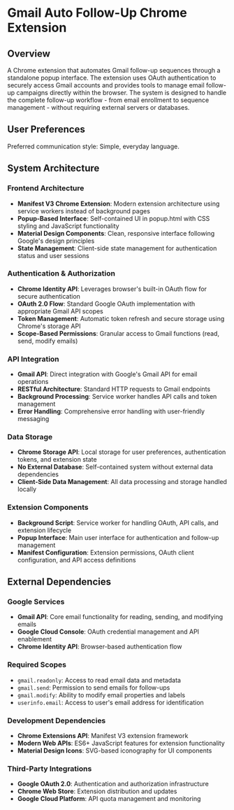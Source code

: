 # Gmail Auto Follow-Up Chrome Extension

## Overview

A Chrome extension that automates Gmail follow-up sequences through a standalone popup interface. The extension uses OAuth authentication to securely access Gmail accounts and provides tools to manage email follow-up campaigns directly within the browser. The system is designed to handle the complete follow-up workflow - from email enrollment to sequence management - without requiring external servers or databases.

## User Preferences

Preferred communication style: Simple, everyday language.

## System Architecture

### Frontend Architecture
- **Manifest V3 Chrome Extension**: Modern extension architecture using service workers instead of background pages
- **Popup-Based Interface**: Self-contained UI in popup.html with CSS styling and JavaScript functionality
- **Material Design Components**: Clean, responsive interface following Google's design principles
- **State Management**: Client-side state management for authentication status and user sessions

### Authentication & Authorization
- **Chrome Identity API**: Leverages browser's built-in OAuth flow for secure authentication
- **OAuth 2.0 Flow**: Standard Google OAuth implementation with appropriate Gmail API scopes
- **Token Management**: Automatic token refresh and secure storage using Chrome's storage API
- **Scope-Based Permissions**: Granular access to Gmail functions (read, send, modify emails)

### API Integration
- **Gmail API**: Direct integration with Google's Gmail API for email operations
- **RESTful Architecture**: Standard HTTP requests to Gmail endpoints
- **Background Processing**: Service worker handles API calls and token management
- **Error Handling**: Comprehensive error handling with user-friendly messaging

### Data Storage
- **Chrome Storage API**: Local storage for user preferences, authentication tokens, and extension state
- **No External Database**: Self-contained system without external data dependencies
- **Client-Side Data Management**: All data processing and storage handled locally

### Extension Components
- **Background Script**: Service worker for handling OAuth, API calls, and extension lifecycle
- **Popup Interface**: Main user interface for authentication and follow-up management
- **Manifest Configuration**: Extension permissions, OAuth client configuration, and API access definitions

## External Dependencies

### Google Services
- **Gmail API**: Core email functionality for reading, sending, and modifying emails
- **Google Cloud Console**: OAuth credential management and API enablement
- **Chrome Identity API**: Browser-based authentication flow

### Required Scopes
- `gmail.readonly`: Access to read email data and metadata
- `gmail.send`: Permission to send emails for follow-ups
- `gmail.modify`: Ability to modify email properties and labels
- `userinfo.email`: Access to user's email address for identification

### Development Dependencies
- **Chrome Extensions API**: Manifest V3 extension framework
- **Modern Web APIs**: ES6+ JavaScript features for extension functionality
- **Material Design Icons**: SVG-based iconography for UI components

### Third-Party Integrations
- **Google OAuth 2.0**: Authentication and authorization infrastructure
- **Chrome Web Store**: Extension distribution and updates
- **Google Cloud Platform**: API quota management and monitoring